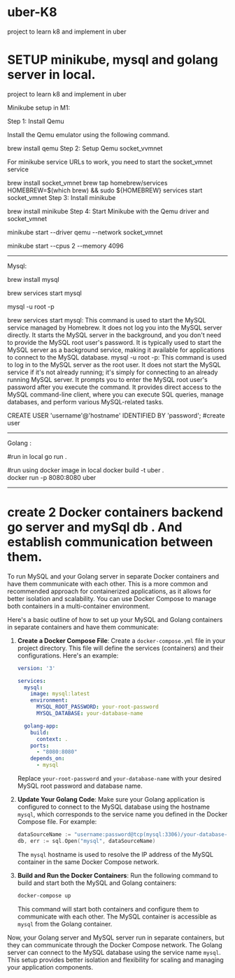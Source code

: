 # uber-K8
project to learn k8 and implement in uber 


# SETUP minikube, mysql and golang server in local.

project to learn k8 and implement in uber

Minikube setup in M1:

Step 1: Install Qemu

Install the Qemu emulator using the following command.

brew install qemu
Step 2: Setup Qemu socket_vvmnet

For minikube service URLs to work, you need to start the socket_vmnet service

brew install socket_vmnet
brew tap homebrew/services
HOMEBREW=$(which brew) && sudo ${HOMEBREW} services start socket_vmnet
Step 3: Install minikube

brew install minikube
Step 4: Start Minikube with the Qemu driver and socket_vmnet

minikube start --driver qemu --network socket_vmnet

minikube start --cpus 2 --memory 4096

---

Mysql:

brew install mysql

brew services start mysql

mysql -u root -p

brew services start mysql:
This command is used to start the MySQL service managed by Homebrew. It does not log you into the MySQL server directly.
It starts the MySQL server in the background, and you don't need to provide the MySQL root user's password.
It is typically used to start the MySQL server as a background service, making it available for applications to connect to the MySQL database.
mysql -u root -p:
This command is used to log in to the MySQL server as the root user. It does not start the MySQL service if it's not already running; it's simply for connecting to an already running MySQL server.
It prompts you to enter the MySQL root user's password after you execute the command.
It provides direct access to the MySQL command-line client, where you can execute SQL queries, manage databases, and perform various MySQL-related tasks.

CREATE USER 'username'@'hostname' IDENTIFIED BY 'password'; #create user

---

Golang :

#run in local
go run .

#run using docker image in local
docker build -t uber .  
docker run -p 8080:8080 uber


---

# create 2 Docker containers backend go server and mySql db . And establish communication between them.



To run MySQL and your Golang server in separate Docker containers and have them communicate with each other. This is a more common and recommended approach for containerized applications, as it allows for better isolation and scalability. You can use Docker Compose to manage both containers in a multi-container environment.

Here's a basic outline of how to set up your MySQL and Golang containers in separate containers and have them communicate:

1. **Create a Docker Compose File**:
   Create a `docker-compose.yml` file in your project directory. This file will define the services (containers) and their configurations. Here's an example:

   ```yaml
   version: '3'

   services:
     mysql:
       image: mysql:latest
       environment:
         MYSQL_ROOT_PASSWORD: your-root-password
         MYSQL_DATABASE: your-database-name

     golang-app:
       build:
         context: .
       ports:
         - "8080:8080"
       depends_on:
         - mysql
   ```

   Replace `your-root-password` and `your-database-name` with your desired MySQL root password and database name.

2. **Update Your Golang Code**:
   Make sure your Golang application is configured to connect to the MySQL database using the hostname `mysql`, which corresponds to the service name you defined in the Docker Compose file. For example:

   ```go
   dataSourceName := "username:password@tcp(mysql:3306)/your-database-name"
   db, err := sql.Open("mysql", dataSourceName)
   ```

   The `mysql` hostname is used to resolve the IP address of the MySQL container in the same Docker Compose network.

3. **Build and Run the Docker Containers**:
   Run the following command to build and start both the MySQL and Golang containers:

   ```bash
   docker-compose up
   ```

   This command will start both containers and configure them to communicate with each other. The MySQL container is accessible as `mysql` from the Golang container.

Now, your Golang server and MySQL server run in separate containers, but they can communicate through the Docker Compose network. The Golang server can connect to the MySQL database using the service name `mysql`. This setup provides better isolation and flexibility for scaling and managing your application components.




